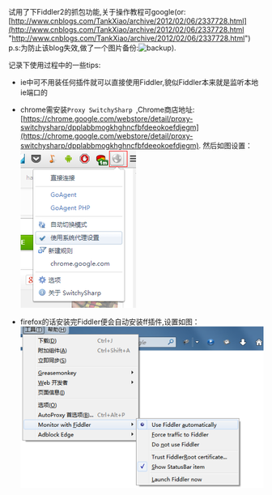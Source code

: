 试用了下Fiddler2的抓包功能,关于操作教程可google(or:[http://www.cnblogs.com/TankXiao/archive/2012/02/06/2337728.html](http://www.cnblogs.com/TankXiao/archive/2012/02/06/2337728.html "http://www.cnblogs.com/TankXiao/archive/2012/02/06/2337728.html") p.s:为防止该blog失效,做了一个图片备份:![backup](backup)).

记录下使用过程中的一些tips:

- ie中可不用装任何插件就可以直接使用Fiddler,貌似Fiddler本来就是监听本地ie端口的

- chrome需安装`Proxy SwitchySharp `,Chrome商店地址:[https://chrome.google.com/webstore/detail/proxy-switchysharp/dpplabbmogkhghncfbfdeeokoefdjegm](https://chrome.google.com/webstore/detail/proxy-switchysharp/dpplabbmogkhghncfbfdeeokoefdjegm).
然后如图设置：![chrome](https://raw.githubusercontent.com/hanaarena/lanzc_blog_TipsPage/master/play%20fiddler2/images/chrome_fiddler.png)

- firefox的话安装完Fiddler便会自动安装ff插件,设置如图：![ff](https://raw.githubusercontent.com/hanaarena/lanzc_blog_TipsPage/master/play%20fiddler2/images/firefox_fiddler.png)